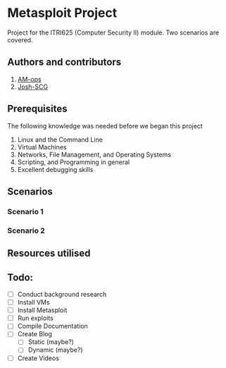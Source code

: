 # Metasploit Project
Project for the ITRI625 (Computer Security II) module. Two scenarios are covered.

## Authors and contributors
1. [AM-ops](https://github.com/AM-ops)
2. [Josh-SCG](https://github.com/Josh-SCG)


## Prerequisites
The following knowledge was needed before we began this project
1. Linux and the Command Line
2. Virtual Machines
3. Networks, File Management, and Operating Systems
4. Scripting, and Programming in general
5. Excellent debugging skills

## Scenarios

### Scenario 1

### Scenario 2

## Resources utilised

## Todo:
- [ ] Conduct background research
- [ ] Install VMs
- [ ] Install Metasploit
- [ ] Run exploits
- [ ] Compile Documentation
- [ ] Create Blog
  - [ ] Static (maybe?)
  - [ ] Dynamic (maybe?)
- [ ] Create Videos
